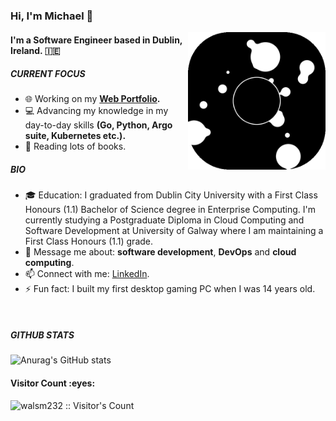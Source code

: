 ### Hi, I'm Michael 👋
<img align='right' src="giphy.gif" width="220">

#### I'm a Software Engineer based in Dublin, Ireland. 🇮🇪

##### CURRENT FOCUS

- 🌐  Working on my <b> [Web Portfolio](https://www.michael-walsh.dev/). </b>
- 💻  Advancing my knowledge in my day-to-day skills <b> (Go, Python, Argo suite, Kubernetes etc.). </b>
- 📖  Reading lots of books.

##### BIO

- 🎓  Education: I graduated from Dublin City University with a First Class Honours (1.1) Bachelor of Science degree in Enterprise Computing. I'm currently studying a Postgraduate Diploma in Cloud Computing and Software Development at University of Galway where I am maintaining a First Class Honours (1.1) grade.
- 💬  Message me about: **software development**, **DevOps** and **cloud computing**.
- 📫  Connect with me: [LinkedIn](https://www.linkedin.com/in/michael-walsh-dev/).
- ⚡️  Fun fact: I built my first desktop gaming PC when I was 14 years old.

<br>

##### GITHUB STATS
![Anurag's GitHub stats](https://github-readme-stats.vercel.app/api?username=walsm232&show_icons=true&theme=tokyonight)
<br>
<h4>Visitor Count :eyes:</h4>
<p><img src="https://profile-counter.glitch.me/{walsm232}/count.svg" alt="walsm232 :: Visitor's Count" /></p>
